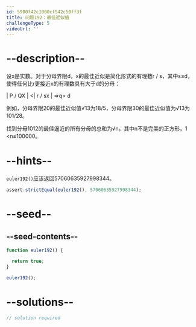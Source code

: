 ```yaml
---
id: 5900f42c1000cf542c50ff3f
title: 问题192：最佳近似值
challengeType: 5
videoUrl: ''
---
```


# --description--

设x是实数。对于分母界限d，x的最佳近似是简化形式的有理数r / s，其中s≤d，使得任何比r更接近x的有理数具有大于d的分母：

| P / QX | &lt;| r / sx | ⇒q> d

例如，分母界限20的最佳近似值√13为18/5，分母界限30的最佳近似值为√13为101/28。

找到分母1012的最佳逼近的所有分母的总和为√n，其中n不是完美的正方形，1 &lt;n≤100000。

# --hints--

`euler192()`应该返回57060635927998344。

```js
assert.strictEqual(euler192(), 57060635927998344);
```

# --seed--

## --seed-contents--

```js
function euler192() {

  return true;
}

euler192();
```

# --solutions--

```js
// solution required
```
